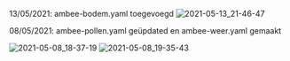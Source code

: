 13/05/2021: ambee-bodem.yaml toegevoegd
![2021-05-13_21-46-47](https://user-images.githubusercontent.com/65857422/118180717-2876b000-b437-11eb-98f9-c996efe9dc3f.jpg)


08/05/2021: ambee-pollen.yaml geüpdated en ambee-weer.yaml gemaakt

![2021-05-08_18-37-19](https://user-images.githubusercontent.com/65857422/117549377-655b3500-b03a-11eb-8adf-4f8e84d5117e.jpg)
![2021-05-08_19-35-43](https://user-images.githubusercontent.com/65857422/117549378-6a1fe900-b03a-11eb-9ea6-3dd46404ac08.jpg)


